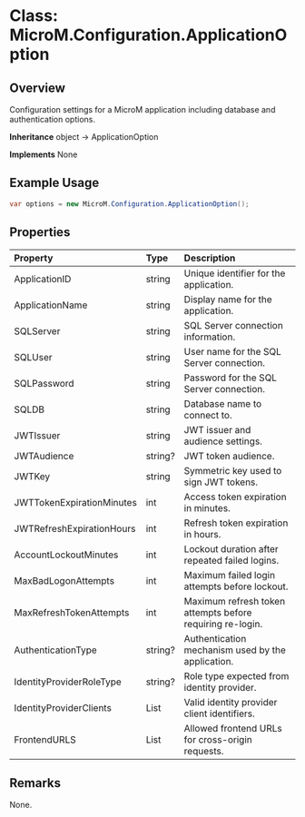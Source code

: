# Class: MicroM.Configuration.ApplicationOption
## Overview
Configuration settings for a MicroM application including database and authentication options.

**Inheritance**
object -> ApplicationOption

**Implements**
None

## Example Usage
```csharp
var options = new MicroM.Configuration.ApplicationOption();
```
## Properties
| Property | Type | Description |
|:------------|:-------------|:-------------|
| ApplicationID | string | Unique identifier for the application. |
| ApplicationName | string | Display name for the application. |
| SQLServer | string | SQL Server connection information. |
| SQLUser | string | User name for the SQL Server connection. |
| SQLPassword | string | Password for the SQL Server connection. |
| SQLDB | string | Database name to connect to. |
| JWTIssuer | string | JWT issuer and audience settings. |
| JWTAudience | string? | JWT token audience. |
| JWTKey | string | Symmetric key used to sign JWT tokens. |
| JWTTokenExpirationMinutes | int | Access token expiration in minutes. |
| JWTRefreshExpirationHours | int | Refresh token expiration in hours. |
| AccountLockoutMinutes | int | Lockout duration after repeated failed logins. |
| MaxBadLogonAttempts | int | Maximum failed login attempts before lockout. |
| MaxRefreshTokenAttempts | int | Maximum refresh token attempts before requiring re-login. |
| AuthenticationType | string? | Authentication mechanism used by the application. |
| IdentityProviderRoleType | string? | Role type expected from identity provider. |
| IdentityProviderClients | List<string> | Valid identity provider client identifiers. |
| FrontendURLS | List<string> | Allowed frontend URLs for cross-origin requests. |

## Remarks
None.

